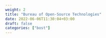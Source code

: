 ```yaml
---
weight: 2
title: "Bureau of Open-Source Technologies"
date: 2022-06-06T11:30:04+03:00
draft: false
categories: ["bost"]
---
```

